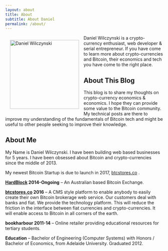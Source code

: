 ```yaml
---
layout: about
title: About
subtitle: About Daniel
permalink: /about/
---
```


<img src="/Daniel-Blog/assets/images/my_avatar.jpg" alt="Daniel Wilczynski" width="220" height="220" style="float:left;padding:15px;">Daniel Wilczynski is a crypto-currency enthusiast, web developer &amp; serial entrepreneur. If you have come to learn more about crypto-currencies and Bitcoin, their economics and tech you have come to the right place.

<h2>About This Blog</h2>

<p>This blog is to share my thoughts on crypto-currency economics &amp; economics. I hope they can provide some value to the Bitcoin community. My technical posts are there to improve my understanding of the fundamentals of Bitcoin tech and might be useful to other people seeking to improve their knowledge.</p>

<h2>About Me</h2>

<p>My Name is Daniel Wilczynski. I have been building web based businesses for 5 years. I have been obsessed about Bitcoin and crypto-currencies since the middle of 2013.</p>

<p>My newest Bitcoin Startup is due to launch in 2017, <a href="http://btcstores.co" target="_blank">btcstores.co</a> .</p>

<p><strong><a href="https://www.hardblock.net/" target="_blank">HardBlock</a> 2014-Ongoing</strong> &#8211; An Australian based Bitcoin Exchange.</p>

<p><strong><a href="http://btcstores.co" target="_blank">btcstores.co</a> 2016</strong> &#8211; A CMS style platform to enable anybody to easily create their own Bitcoin brokerage web service. Our customers deal with banks and fiat. We provide the technology platform. This will reduce the friction in the interface between fiat currencies and crypto-currencies. It will enable access to Bitcoin in all corners of the earth.</p>

<p><strong>bookharbour 2011-14</strong> &#8211; Online retailer providing educational resources for tertiary students.</p>

<p><strong>Education</strong> &#8211; Bachelor of Engineering (Computer Systems) with Honors / Bachelor of Economics, from Adelaide University. Graduated 2012.</p>
